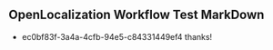 ## OpenLocalization Workflow Test MarkDown
* ec0bf83f-3a4a-4cfb-94e5-c84331449ef4 thanks!

<!--HONumber=Aug16_HO1-->


